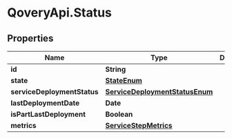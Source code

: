 # QoveryApi.Status

## Properties

Name | Type | Description | Notes
------------ | ------------- | ------------- | -------------
**id** | **String** |  | 
**state** | [**StateEnum**](StateEnum.md) |  | 
**serviceDeploymentStatus** | [**ServiceDeploymentStatusEnum**](ServiceDeploymentStatusEnum.md) |  | 
**lastDeploymentDate** | **Date** |  | [optional] 
**isPartLastDeployment** | **Boolean** |  | [optional] 
**metrics** | [**ServiceStepMetrics**](ServiceStepMetrics.md) |  | [optional] 


